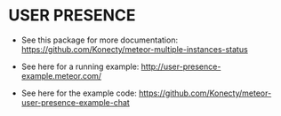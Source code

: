 # USER PRESENCE

* See this package for more documentation: https://github.com/Konecty/meteor-multiple-instances-status

* See here for a running example: http://user-presence-example.meteor.com/

* See here for the example code: https://github.com/Konecty/meteor-user-presence-example-chat
